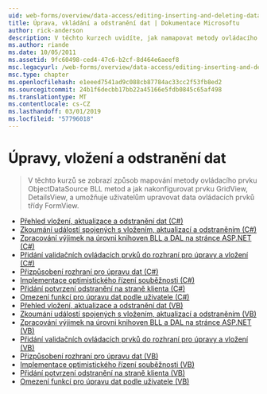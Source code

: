 ```yaml
---
uid: web-forms/overview/data-access/editing-inserting-and-deleting-data/index
title: Úprava, vkládání a odstranění dat | Dokumentace Microsoftu
author: rick-anderson
description: V těchto kurzech uvidíte, jak namapovat metody ovládacího prvku ObjectDataSource metody knihoven BLL a konfigurace ovládacího prvku GridView, DetailsView a FormView co...
ms.author: riande
ms.date: 10/05/2011
ms.assetid: 9fc60498-ced4-47c6-b2cf-8d464e6aeef8
msc.legacyurl: /web-forms/overview/data-access/editing-inserting-and-deleting-data
msc.type: chapter
ms.openlocfilehash: e1eeed7541ad9c088cb87784ac33cc2f53fb8ed2
ms.sourcegitcommit: 24b1f6decbb17bb22a45166e5fdb0845c65af498
ms.translationtype: MT
ms.contentlocale: cs-CZ
ms.lasthandoff: 03/01/2019
ms.locfileid: "57796018"
---
```

<a name="editing-inserting-and-deleting-data"></a>Úpravy, vložení a odstranění dat
====================
> V těchto kurzů se zobrazí způsob mapování metody ovládacího prvku ObjectDataSource BLL metod a jak nakonfigurovat prvku GridView, DetailsView, a umožňuje uživatelům upravovat data ovládacích prvků třídy FormView.


- [Přehled vložení, aktualizace a odstranění dat (C#)](an-overview-of-inserting-updating-and-deleting-data-cs.md)
- [Zkoumání událostí spojených s vložením, aktualizací a odstraněním (C#)](examining-the-events-associated-with-inserting-updating-and-deleting-cs.md)
- [Zpracování výjimek na úrovni knihoven BLL a DAL na stránce ASP.NET (C#)](handling-bll-and-dal-level-exceptions-in-an-asp-net-page-cs.md)
- [Přidání validačních ovládacích prvků do rozhraní pro úpravy a vložení (C#)](adding-validation-controls-to-the-editing-and-inserting-interfaces-cs.md)
- [Přizpůsobení rozhraní pro úpravu dat (C#)](customizing-the-data-modification-interface-cs.md)
- [Implementace optimistického řízení souběžnosti (C#)](implementing-optimistic-concurrency-cs.md)
- [Přidání potvrzení odstranění na straně klienta (C#)](adding-client-side-confirmation-when-deleting-cs.md)
- [Omezení funkcí pro úpravu dat podle uživatele (C#)](limiting-data-modification-functionality-based-on-the-user-cs.md)
- [Přehled vložení, aktualizace a odstranění dat (VB)](an-overview-of-inserting-updating-and-deleting-data-vb.md)
- [Zkoumání událostí spojených s vložením, aktualizací a odstraněním (VB)](examining-the-events-associated-with-inserting-updating-and-deleting-vb.md)
- [Zpracování výjimek na úrovni knihoven BLL a DAL na stránce ASP.NET (VB)](handling-bll-and-dal-level-exceptions-in-an-asp-net-page-vb.md)
- [Přidání validačních ovládacích prvků do rozhraní pro úpravy a vložení (VB)](adding-validation-controls-to-the-editing-and-inserting-interfaces-vb.md)
- [Přizpůsobení rozhraní pro úpravu dat (VB)](customizing-the-data-modification-interface-vb.md)
- [Implementace optimistického řízení souběžnosti (VB)](implementing-optimistic-concurrency-vb.md)
- [Přidání potvrzení odstranění na straně klienta (VB)](adding-client-side-confirmation-when-deleting-vb.md)
- [Omezení funkcí pro úpravu dat podle uživatele (VB)](limiting-data-modification-functionality-based-on-the-user-vb.md)
